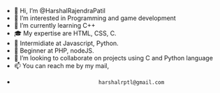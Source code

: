 - 👋 Hi, I’m @HarshalRajendraPatil
- 👀 I’m interested in Programming and game development
- 🌱 I’m currently learning C++
- 🎓 My expertise are HTML, CSS, C.
- 🎩 Intermidiate at Javascript, Python.
- 🧢 Beginner at PHP, nodeJS.
- 💞️ I’m looking to collaborate on projects using C and Python language
- 📫 You can reach me by my mail,
-                                harshalrptl@gmail.com
